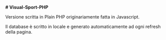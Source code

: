 <b># Visual-Sport-PHP</b>

Versione scritta in Plain PHP originariamente fatta in Javascript.

Il database è scritto in locale e generato automaticamente ad ogni refresh della pagina.

